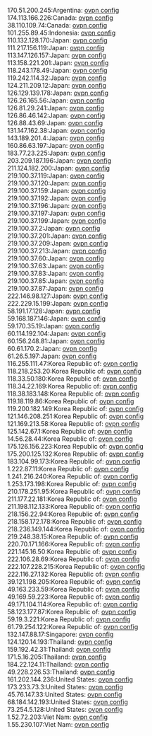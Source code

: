 170.51.200.245:Argentina: [ovpn config](vpn/170_51_200_245.ovpn)  
174.113.166.226:Canada: [ovpn config](vpn/174_113_166_226.ovpn)  
38.110.109.74:Canada: [ovpn config](vpn/38_110_109_74.ovpn)  
101.255.89.45:Indonesia: [ovpn config](vpn/101_255_89_45.ovpn)  
110.132.128.170:Japan: [ovpn config](vpn/110_132_128_170.ovpn)  
111.217.156.119:Japan: [ovpn config](vpn/111_217_156_119.ovpn)  
113.147.126.157:Japan: [ovpn config](vpn/113_147_126_157.ovpn)  
113.158.221.201:Japan: [ovpn config](vpn/113_158_221_201.ovpn)  
118.243.178.49:Japan: [ovpn config](vpn/118_243_178_49.ovpn)  
119.242.114.32:Japan: [ovpn config](vpn/119_242_114_32.ovpn)  
124.211.209.12:Japan: [ovpn config](vpn/124_211_209_12.ovpn)  
126.129.139.178:Japan: [ovpn config](vpn/126_129_139_178.ovpn)  
126.26.165.56:Japan: [ovpn config](vpn/126_26_165_56.ovpn)  
126.81.29.241:Japan: [ovpn config](vpn/126_81_29_241.ovpn)  
126.86.46.142:Japan: [ovpn config](vpn/126_86_46_142.ovpn)  
126.88.43.69:Japan: [ovpn config](vpn/126_88_43_69.ovpn)  
131.147.162.38:Japan: [ovpn config](vpn/131_147_162_38.ovpn)  
143.189.201.4:Japan: [ovpn config](vpn/143_189_201_4.ovpn)  
160.86.63.197:Japan: [ovpn config](vpn/160_86_63_197.ovpn)  
183.77.23.225:Japan: [ovpn config](vpn/183_77_23_225.ovpn)  
203.209.187.196:Japan: [ovpn config](vpn/203_209_187_196.ovpn)  
211.124.182.200:Japan: [ovpn config](vpn/211_124_182_200.ovpn)  
219.100.37.119:Japan: [ovpn config](vpn/219_100_37_119.ovpn)  
219.100.37.120:Japan: [ovpn config](vpn/219_100_37_120.ovpn)  
219.100.37.159:Japan: [ovpn config](vpn/219_100_37_159.ovpn)  
219.100.37.192:Japan: [ovpn config](vpn/219_100_37_192.ovpn)  
219.100.37.196:Japan: [ovpn config](vpn/219_100_37_196.ovpn)  
219.100.37.197:Japan: [ovpn config](vpn/219_100_37_197.ovpn)  
219.100.37.199:Japan: [ovpn config](vpn/219_100_37_199.ovpn)  
219.100.37.2:Japan: [ovpn config](vpn/219_100_37_2.ovpn)  
219.100.37.201:Japan: [ovpn config](vpn/219_100_37_201.ovpn)  
219.100.37.209:Japan: [ovpn config](vpn/219_100_37_209.ovpn)  
219.100.37.213:Japan: [ovpn config](vpn/219_100_37_213.ovpn)  
219.100.37.60:Japan: [ovpn config](vpn/219_100_37_60.ovpn)  
219.100.37.63:Japan: [ovpn config](vpn/219_100_37_63.ovpn)  
219.100.37.83:Japan: [ovpn config](vpn/219_100_37_83.ovpn)  
219.100.37.85:Japan: [ovpn config](vpn/219_100_37_85.ovpn)  
219.100.37.87:Japan: [ovpn config](vpn/219_100_37_87.ovpn)  
222.146.98.127:Japan: [ovpn config](vpn/222_146_98_127.ovpn)  
222.229.15.199:Japan: [ovpn config](vpn/222_229_15_199.ovpn)  
58.191.17.128:Japan: [ovpn config](vpn/58_191_17_128.ovpn)  
59.168.187.146:Japan: [ovpn config](vpn/59_168_187_146.ovpn)  
59.170.35.19:Japan: [ovpn config](vpn/59_170_35_19.ovpn)  
60.114.192.104:Japan: [ovpn config](vpn/60_114_192_104.ovpn)  
60.156.248.81:Japan: [ovpn config](vpn/60_156_248_81.ovpn)  
60.61.170.2:Japan: [ovpn config](vpn/60_61_170_2.ovpn)  
61.26.5.197:Japan: [ovpn config](vpn/61_26_5_197.ovpn)  
116.255.111.47:Korea Republic of: [ovpn config](vpn/116_255_111_47.ovpn)  
118.218.253.20:Korea Republic of: [ovpn config](vpn/118_218_253_20.ovpn)  
118.33.50.180:Korea Republic of: [ovpn config](vpn/118_33_50_180.ovpn)  
118.34.22.169:Korea Republic of: [ovpn config](vpn/118_34_22_169.ovpn)  
118.38.183.148:Korea Republic of: [ovpn config](vpn/118_38_183_148.ovpn)  
119.18.119.86:Korea Republic of: [ovpn config](vpn/119_18_119_86.ovpn)  
119.200.182.149:Korea Republic of: [ovpn config](vpn/119_200_182_149.ovpn)  
121.146.208.251:Korea Republic of: [ovpn config](vpn/121_146_208_251.ovpn)  
121.169.213.58:Korea Republic of: [ovpn config](vpn/121_169_213_58.ovpn)  
125.142.67.1:Korea Republic of: [ovpn config](vpn/125_142_67_1.ovpn)  
14.56.28.44:Korea Republic of: [ovpn config](vpn/14_56_28_44.ovpn)  
175.126.156.223:Korea Republic of: [ovpn config](vpn/175_126_156_223.ovpn)  
175.200.125.132:Korea Republic of: [ovpn config](vpn/175_200_125_132.ovpn)  
183.104.99.173:Korea Republic of: [ovpn config](vpn/183_104_99_173.ovpn)  
1.222.87.11:Korea Republic of: [ovpn config](vpn/1_222_87_11.ovpn)  
1.241.216.240:Korea Republic of: [ovpn config](vpn/1_241_216_240.ovpn)  
1.253.173.198:Korea Republic of: [ovpn config](vpn/1_253_173_198.ovpn)  
210.178.251.95:Korea Republic of: [ovpn config](vpn/210_178_251_95.ovpn)  
211.177.22.181:Korea Republic of: [ovpn config](vpn/211_177_22_181.ovpn)  
211.198.112.133:Korea Republic of: [ovpn config](vpn/211_198_112_133.ovpn)  
218.156.22.94:Korea Republic of: [ovpn config](vpn/218_156_22_94.ovpn)  
218.158.172.178:Korea Republic of: [ovpn config](vpn/218_158_172_178.ovpn)  
218.236.149.144:Korea Republic of: [ovpn config](vpn/218_236_149_144.ovpn)  
219.248.38.15:Korea Republic of: [ovpn config](vpn/219_248_38_15.ovpn)  
220.70.171.166:Korea Republic of: [ovpn config](vpn/220_70_171_166.ovpn)  
221.145.16.50:Korea Republic of: [ovpn config](vpn/221_145_16_50.ovpn)  
222.106.28.69:Korea Republic of: [ovpn config](vpn/222_106_28_69.ovpn)  
222.107.228.215:Korea Republic of: [ovpn config](vpn/222_107_228_215.ovpn)  
222.116.27.132:Korea Republic of: [ovpn config](vpn/222_116_27_132.ovpn)  
39.121.198.205:Korea Republic of: [ovpn config](vpn/39_121_198_205.ovpn)  
49.163.233.59:Korea Republic of: [ovpn config](vpn/49_163_233_59.ovpn)  
49.169.59.223:Korea Republic of: [ovpn config](vpn/49_169_59_223.ovpn)  
49.171.104.114:Korea Republic of: [ovpn config](vpn/49_171_104_114.ovpn)  
58.123.177.87:Korea Republic of: [ovpn config](vpn/58_123_177_87.ovpn)  
59.19.3.221:Korea Republic of: [ovpn config](vpn/59_19_3_221.ovpn)  
61.79.254.122:Korea Republic of: [ovpn config](vpn/61_79_254_122.ovpn)  
132.147.88.17:Singapore: [ovpn config](vpn/132_147_88_17.ovpn)  
124.120.14.193:Thailand: [ovpn config](vpn/124_120_14_193.ovpn)  
159.192.42.31:Thailand: [ovpn config](vpn/159_192_42_31.ovpn)  
171.5.16.205:Thailand: [ovpn config](vpn/171_5_16_205.ovpn)  
184.22.124.11:Thailand: [ovpn config](vpn/184_22_124_11.ovpn)  
49.228.226.53:Thailand: [ovpn config](vpn/49_228_226_53.ovpn)  
161.202.144.236:United States: [ovpn config](vpn/161_202_144_236.ovpn)  
173.233.73.3:United States: [ovpn config](vpn/173_233_73_3.ovpn)  
45.76.147.33:United States: [ovpn config](vpn/45_76_147_33.ovpn)  
68.184.142.193:United States: [ovpn config](vpn/68_184_142_193.ovpn)  
73.254.5.128:United States: [ovpn config](vpn/73_254_5_128.ovpn)  
1.52.72.203:Viet Nam: [ovpn config](vpn/1_52_72_203.ovpn)  
1.55.230.107:Viet Nam: [ovpn config](vpn/1_55_230_107.ovpn)  
